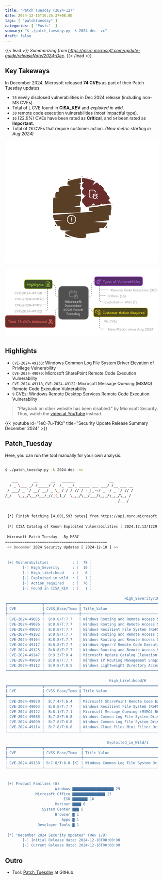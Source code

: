 ```yaml
---
title: "Patch Tuesday (2024-12)"
date: 2024-12-15T16:36:37+08:00
tags: [ "patchtuesday" ]
categories: [ "Posts"  ]
summary: "$ ./patch_tuesday.py -k 2024-dec -vc"
draft: false
---
```

{{< lead >}}
*Summarizing from <https://msrc.microsoft.com/update-guide/releaseNote/2024-Dec>.*
{{< /lead >}}

## Key Takeways

In December 2024, Microsoft released **74 CVEs** as part of their Patch Tuesday updates.

 - `78` newly disclosed vulnerabilities in Dec 2024 release (including non-MS CVEs).
 - Total of `1` CVE found in **CISA_KEV** and *exploited in wild*. 
 - `30` remote code execution vulnerabilities (most impactful type).
 - `16` (22.9%) CVEs have been rated as **Critical**, and `54` been rated as **Important**.
 - Total of `76` CVEs that require customer action. *(New metric starting in Aug 2024)*

![](/posts/2024_dec/dist_2024_dec.png)

![](/posts/2024_dec/highlight_2024_dec.png)

## Highlights

 - `CVE-2024-49138`: Windows Common Log File System Driver Elevation of Privilege Vulnerability
 - `CVE-2024-49070`: Microsoft SharePoint Remote Code Execution Vulnerability
 - `CVE-2024-49118`, `CVE-2024-49122`: Microsoft Message Queuing (MSMQ) Remote Code Execution Vulnerability
 - `9` CVEs: Windows Remote Desktop Services Remote Code Execution Vulnerability

> "Playback on other website has been disabled." by Microsoft Security.
> Thus, watch the [video at YouTube](https://www.youtube.com/watch?v=1eC-7u-TtKo) instead.

{{< youtube id="1eC-7u-TtKo" title="Security Update Release Summary December 2024" >}}

## Patch_Tuesday

Here, you can run the tool manually for your own analysis. 

```bash

$ ./patch_tuesday.py -k 2024-dec -vc

   ___       __      __   ______                __
  / _ \___ _/ /_____/ /  /_  __/_ _____ ___ ___/ /__ ___ __
 / ___/ _ `/ __/ __/ _ \_ / / / // / -_|_-</ _  / _ `/ // /
/_/   \_,_/\__/\__/_//_(_)_/  \_,_/\__/___/\_,_/\_,_/\_, /
                                                    /___/


 [*] Finish fetching [4,001,593 bytes] from https://api.msrc.microsoft.com/cvrf/v3.0/cvrf/2024-dec

 [*] CISA Catalog of Known Exploited Vulnerabilities [ 2024.12.13/1229 ]

 Microsoft Patch Tuesday - By MSRC
===============================================
 << December 2024 Security Updates [ 2024-12-10 ] >>


 [+] Vulnerabilities           : [  78 ]
        [-] High_Severity      : [  10 ]
        [-] High_likelihood    : [   6 ]
        [-] Exploited in_wild  : [   1 ]
        [-] Action_required    : [  76 ]
        [-] Found in CISA_KEV  : [   1 ]

                                                       High_Severity/10
┏━━━━━━━━━━━━━━━━┳━━━━━━━━━━━━━━━━┳━━━━━━━━━━━━━━━━━━━━━━━━━━━━━━━━━━━━━━━━━━━━━━━━━━━━━━━━━━━━━━━━━━━━━━━━━━━━━━━━━━━━━━━━━━┓
┃ CVE            ┃ CVSS_Base/Temp ┃ Title_Value                                                                              ┃
┡━━━━━━━━━━━━━━━━╇━━━━━━━━━━━━━━━━╇━━━━━━━━━━━━━━━━━━━━━━━━━━━━━━━━━━━━━━━━━━━━━━━━━━━━━━━━━━━━━━━━━━━━━━━━━━━━━━━━━━━━━━━━━━┩
│ CVE-2024-49085 │  B:8.8/T:7.7   │ Windows Routing and Remote Access Service (RRAS) Remote Code Execution Vulnerability     │
│ CVE-2024-49086 │  B:8.8/T:7.7   │ Windows Routing and Remote Access Service (RRAS) Remote Code Execution Vulnerability     │
│ CVE-2024-49093 │  B:8.8/T:7.7   │ Windows Resilient File System (ReFS) Elevation of Privilege Vulnerability                │
│ CVE-2024-49102 │  B:8.8/T:7.7   │ Windows Routing and Remote Access Service (RRAS) Remote Code Execution Vulnerability     │
│ CVE-2024-49104 │  B:8.8/T:7.7   │ Windows Routing and Remote Access Service (RRAS) Remote Code Execution Vulnerability     │
│ CVE-2024-49117 │  B:8.8/T:7.7   │ Windows Hyper-V Remote Code Execution Vulnerability                                      │
│ CVE-2024-49125 │  B:8.8/T:7.7   │ Windows Routing and Remote Access Service (RRAS) Remote Code Execution Vulnerability     │
│ CVE-2024-49147 │  B:9.3/T:8.4   │ Microsoft Update Catalog Elevation of Privilege Vulnerability                            │
│ CVE-2024-49080 │  B:8.8/T:7.7   │ Windows IP Routing Management Snapin Remote Code Execution Vulnerability                 │
│ CVE-2024-49112 │  B:9.8/T:8.5   │ Windows Lightweight Directory Access Protocol (LDAP) Remote Code Execution Vulnerability │
└────────────────┴────────────────┴──────────────────────────────────────────────────────────────────────────────────────────┘

                                                High_Likelihood/6
┏━━━━━━━━━━━━━━━━┳━━━━━━━━━━━━━━━━┳━━━━━━━━━━━━━━━━━━━━━━━━━━━━━━━━━━━━━━━━━━━━━━━━━━━━━━━━━━━━━━━━━━━━━━━━━━━━━┓
┃ CVE            ┃ CVSS_Base/Temp ┃ Title_Value                                                                 ┃
┡━━━━━━━━━━━━━━━━╇━━━━━━━━━━━━━━━━╇━━━━━━━━━━━━━━━━━━━━━━━━━━━━━━━━━━━━━━━━━━━━━━━━━━━━━━━━━━━━━━━━━━━━━━━━━━━━━┩
│ CVE-2024-49070 │  B:7.4/T:6.4   │ Microsoft SharePoint Remote Code Execution Vulnerability                    │
│ CVE-2024-49093 │  B:8.8/T:7.7   │ Windows Resilient File System (ReFS) Elevation of Privilege Vulnerability   │
│ CVE-2024-49122 │  B:8.1/T:7.1   │ Microsoft Message Queuing (MSMQ) Remote Code Execution Vulnerability        │
│ CVE-2024-49088 │  B:7.8/T:6.8   │ Windows Common Log File System Driver Elevation of Privilege Vulnerability  │
│ CVE-2024-49090 │  B:7.8/T:6.8   │ Windows Common Log File System Driver Elevation of Privilege Vulnerability  │
│ CVE-2024-49114 │  B:7.8/T:6.8   │ Windows Cloud Files Mini Filter Driver Elevation of Privilege Vulnerability │
└────────────────┴────────────────┴─────────────────────────────────────────────────────────────────────────────┘

                                               Exploited_in_Wild/1
┏━━━━━━━━━━━━━━━━┳━━━━━━━━━━━━━━━━━┳━━━━━━━━━━━━━━━━━━━━━━━━━━━━━━━━━━━━━━━━━━━━━━━━━━━━━━━━━━━━━━━━━━━━━━━━━━━━┓
┃ CVE            ┃ CVSS_Base/Temp  ┃ Title_Value                                                                ┃
┡━━━━━━━━━━━━━━━━╇━━━━━━━━━━━━━━━━━╇━━━━━━━━━━━━━━━━━━━━━━━━━━━━━━━━━━━━━━━━━━━━━━━━━━━━━━━━━━━━━━━━━━━━━━━━━━━━┩
│ CVE-2024-49138 │ B:7.8/T:6.8 [K] │ Windows Common Log File System Driver Elevation of Privilege Vulnerability │
└────────────────┴─────────────────┴────────────────────────────────────────────────────────────────────────────┘


 [+] Product Families (8)
                       Windows ▇▇▇▇▇▇▇▇▇▇▇▇▇▇▇▇▇▇▇ 29
              Microsoft Office ▇▇▇▇▇▇▇▇▇▇▇▇▇▇▇ 23
                           ESU ▇▇▇▇▇▇▇ 10
                       Mariner ▇▇▇▇ 6
                 System Center ▇▇▇ 5
                       Browser ▇ 1
                          Apps ▇ 1
               Developer Tools ▇ 1

 [*] "December 2024 Security Updates" (Rev 179)
        [-] Initial Release date: 2024-12-10T08:00:00
        [-] Current Release date: 2024-12-16T00:00:00

```

## Outro

 - Tool: [Patch_Tuesday](https://github.com/myseq/ms_patch_tuesday) at GitHub.


